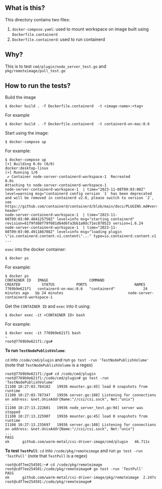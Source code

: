 ## What is this? 
This directory contains two files:
1. `docker-compose.yaml`: used to mount workspace on image built using `Dockerfile.containerd`
2. `Dockerfile.containerd`: used to run containerd

## Why?
This is to test `cmd/plugin/node_server_test.go` and `pkg/remoteimage/pull_test.go`

## How to run the tests?
Build the image
```shell
$ docker build . -f Dockerfile.containerd  -t <image-name>:<tag>
```
For example
```shell
$ docker build . -f Dockerfile.containerd  -t containerd-on-mac:0.6
```

Start using the image:
```
$ docker-compose up
```

For example:
```shell
$ docker-compose up
[+] Building 0.0s (0/0)                                                                                                              docker:desktop-linux
[+] Running 1/0
 ✔ Container node-server-containerd-workspace-1  Recreated                                                                                           0.0s 
Attaching to node-server-containerd-workspace-1
node-server-containerd-workspace-1  | time="2023-11-08T09:03:00Z" level=warning msg="containerd config version `1` has been deprecated and will be removed in containerd v2.0, please switch to version `2`, see https://github.com/containerd/containerd/blob/main/docs/PLUGINS.md#version-header"
node-server-containerd-workspace-1  | time="2023-11-08T09:03:00.484125750Z" level=info msg="starting containerd" revision=61f9fd88f79f081d64d6fa3bb1a0dc71ec870523 version=1.6.24
node-server-containerd-workspace-1  | time="2023-11-08T09:03:00.491186708Z" level=info msg="loading plugin \"io.containerd.content.v1.content\"..." type=io.containerd.content.v1
...
```

`exec` into the docker container:
```
$ docker ps
```
For example:
```shell
$ docker ps
CONTAINER ID   IMAGE                   COMMAND                  CREATED          STATUS          PORTS                      NAMES
7769b9e621f1   containerd-on-mac:0.6   "containerd"             24 minutes ago   Up 24 minutes                              node-server-containerd-workspace-1
```

Get the `CONTAINER ID` and `exec` into it using:
```shell
$ docker exec -it <CONTAINER ID> bash
```
For example:
```shell
$ docker exec -it 7769b9e621f1 bash                                                                                    ~ 
root@7769b9e621f1:/go#
```

**To run `TestNodePublishVolume`**:

`cd` into `/code/cmd/plugin` and run `go test -run 'TestNodePublishVolume'` (note that `TestNodePublishVolume` is a regex)
```
root@7769b9e621f1:/go# cd /code/cmd/plugin
root@7769b9e621f1:/code/cmd/plugin# go test -run 'TestNodePublishVolume'
I1108 10:27:03.784182   19936 mounter.go:45] load 0 snapshots from runtime
I1108 10:27:03.787347   19936 server.go:108] Listening for connections on address: &net.UnixAddr{Name:"//csi/csi.sock", Net:"unix"}
...
I1108 10:27:13.222601   19936 node_server_test.go:94] server was stopped
I1108 10:27:13.225907   19936 mounter.go:45] load 0 snapshots from runtime
I1108 10:27:13.235697   19936 server.go:108] Listening for connections on address: &net.UnixAddr{Name:"//csi/csi.sock", Net:"unix"}
...
PASS
ok  	github.com/warm-metal/csi-driver-image/cmd/plugin	46.711s
```

**To test `TestPull`**:
`cd` into `/code/pkg/remoteimage` and run `go test -run 'TestPull'` (note that `TestPull` is a regex)
```
root@cdf7ee254501:~# cd /code/pkg/remoteimage
root@cdf7ee254501:/code/pkg/remoteimage# go test -run 'TestPull'
PASS
ok  	github.com/warm-metal/csi-driver-image/pkg/remoteimage	2.247s
root@cdf7ee254501:/code/pkg/remoteimage#
```